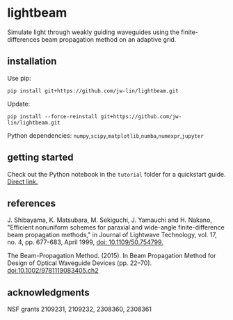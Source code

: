 # lightbeam
Simulate light through weakly guiding waveguides using the finite-differences beam propagation method on an adaptive grid.

## installation
Use pip: 

```
pip install git+https://github.com/jw-lin/lightbeam.git
```

Update:

```
pip install --force-reinstall git+https://github.com/jw-lin/lightbeam.git
```

Python dependencies: `numpy`,`scipy`,`matplotlib`,`numba`,`numexpr`,`jupyter`

## getting started
Check out the Python notebook in the `tutorial` folder for a quickstart guide. <a href="tutorial/Lightbeam.ipynb">Direct link.</a>

## references
J. Shibayama, K. Matsubara, M. Sekiguchi, J. Yamauchi and H. Nakano, "Efficient nonuniform schemes for paraxial and wide-angle finite-difference beam propagation methods," in Journal of Lightwave Technology, vol. 17, no. 4, pp. 677-683, April 1999, <a href="https://ieeexplore.ieee.org/stamp/stamp.jsp?tp=&arnumber=754799">doi: 10.1109/50.754799.</a> 

The Beam-Propagation Method. (2015). In Beam Propagation Method for Design of Optical Waveguide Devices (pp. 22–70). <a href="https://onlinelibrary.wiley.com/doi/book/10.1002/9781119083405">  doi:10.1002/9781119083405.ch2</a>

## acknowledgments
NSF grants 2109231, 2109232, 2308360, 2308361
